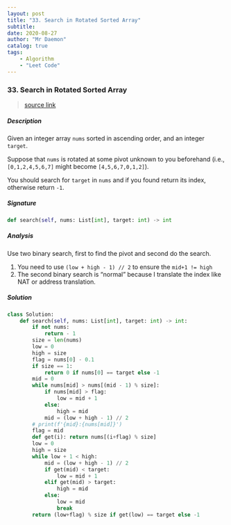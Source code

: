 ```yaml
---
layout: post
title: "33. Search in Rotated Sorted Array"    
subtitle:   
date: 2020-08-27
author: "Mr Daemon"
catalog: true
tags:
    - Algorithm
    - "Leet Code"
---
```


### 33. Search in Rotated Sorted Array

> [source link](https://leetcode.com/problems/search-in-rotated-sorted-array/)

##### Description

Given an integer array `nums` sorted in ascending order, and an integer `target`.

Suppose that `nums` is rotated at some pivot unknown to you beforehand (i.e., `[0,1,2,4,5,6,7]` might become `[4,5,6,7,0,1,2]`).

You should search for `target` in `nums` and if you found return its index, otherwise return `-1`.

##### Signature

```python
def search(self, nums: List[int], target: int) -> int
```

##### Analysis

Use two binary search, first to find the pivot and second do the search.

1. You need to use `(low + high - 1) // 2` to ensure the `mid+1 != high`
2. The second binary search is  “normal” because I translate the index like NAT or address translation.

##### Solution

```python
class Solution:
    def search(self, nums: List[int], target: int) -> int:
        if not nums:
            return - 1
        size = len(nums)
        low = 0
        high = size
        flag = nums[0] - 0.1
        if size == 1:
            return 0 if nums[0] == target else -1
        mid = 0
        while nums[mid] > nums[(mid - 1) % size]:
            if nums[mid] > flag:
                low = mid + 1
            else:
                high = mid
            mid = (low + high - 1) // 2
        # print(f'{mid}:{nums[mid]}')
        flag = mid
        def get(i): return nums[(i+flag) % size]
        low = 0
        high = size
        while low + 1 < high:
            mid = (low + high - 1) // 2
            if get(mid) < target:
                low = mid + 1
            elif get(mid) > target:
                high = mid
            else:
                low = mid
                break
        return (low+flag) % size if get(low) == target else -1
```
